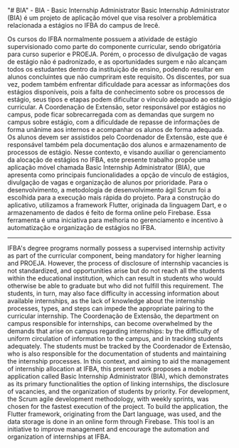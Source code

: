 "# BIA" - BIA - Basic Internship Administrator
Basic Internship Administrator (BIA) é um projeto de aplicação móvel que visa resolver a problemática relacionada a estágios no IFBA do campus de Irecê.

Os cursos do IFBA normalmente possuem a atividade de estágio supervisionado como parte do componente curricular, sendo obrigatória para curso superior e PROEJA.
Porém, o processo de divulgação de vagas de estágio não é padronizado, e as oportunidades surgem e não alcançam todos os estudantes dentro da instituição de ensino, podendo resultar em alunos concluintes que não cumpriram este requisito. Os discentes, por sua vez, podem também enfrentar dificuldade para acessar as informações dos estágios disponíveis, pois a falta de conhecimento sobre os processos de estágio, seus tipos e etapas podem dificultar o vínculo adequado ao estágio curricular. A Coordenação de Extensão, setor responsável por estágios no campus, pode ficar sobrecarregada com as demandas que surgem no campus sobre estágio, com a dificuldade de repasse de informações de forma unânime aos internos e acompanhar os alunos de forma adequada. Os alunos devem ser assistidos pelo Coordenador de Extensão, este que é responsável também pela documentação dos alunos e armazenamento de processos de estágio. Nesse contexto, e visando auxiliar o gerenciamento da alocação de estágios no IFBA, este presente trabalho propõe uma aplicação móvel chamada Basic Internship Administrator (BIA), que apresenta como principais funcionalidades a opção de vínculo de estágios, divulgação de vagas e organização de alunos por prioridade. Para o desenvolvimento, a metodologia de desenvolvimento ágil Scrum foi a escolhida para a execução mais rápida do projeto. Para a construção do aplicativo, utilizamos a framework Flutter, originada da linguagem Dart, e o armazenamento de dados é feito de forma online pelo Firebase. Essa ferramenta é uma iniciativa para melhoria no gerenciamento e incentivo à automatização e organização de estágios no IFBA.

--------------------------------------------------------------------------------------------------------------------------------------------------------------------------------------------------------------------------

IFBA's degree programs normally possess a supervised internship activity as part of the curricular component, being mandatory for higher learning and PROEJA. However, the process of disclosure of internship vacancies is not standardized, and opportunities arise but do not reach all the students within the educational institution, which can result in students who would otherwise be able to graduate but who did not fulfill this requirement. The students, in turn, may also face difficulty in accessing information about available internships, as the lack of knowledge about the internship processes, types, and steps can impede the appropriate pairing to the curricular internship. The Coordenação de Extensão, the department on campus responsible for internships, can become overwhelmed by the demands that arise on campus regarding internships: by the difficulty of uniform circulation of information to the campus, and in tracking students adequately. The students must be tracked by the Coordenador de Extensão, who is also responsible for the documentation of students and maintaining the internship processes. In this context, and aiming to aid the management of internship allocation at IFBA, this present work proposes a mobile application called Basic Internship Administrator (BIA), which demonstrates as its primary functionalities the option of linking internships, the disclosure of vacancies, and the organization of students by priority. For development, the Scrum agile development methodology, with weekly sprints, was chosen for the fastest execution of the project. To build the application, the Flutter framework, originating from the Dart language, was used, and the data storage is done in an online form through Firebase. This tool is an initiative to improve management and encourage the automation and organization of internships at IFBA.
